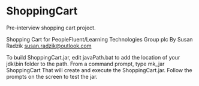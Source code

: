 # ShoppingCart
Pre-interview shopping cart project.

Shopping Cart for PeopleFluent/Learning Technologies Group plc
By Susan Radzik susan.radzik@outlook.com

To build ShoppingCart.jar, edit javaPath.bat to add the location of your jdk\bin folder to the path.
From a command prompt, type 
	mk_jar ShoppingCart
That will create and execute the ShoppingCart.jar.  Follow the prompts on the screen to test the jar.
